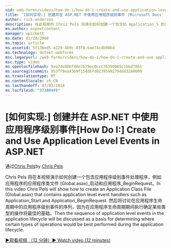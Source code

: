 ```yaml
---
uid: web-forms/videos/how-do-i/how-do-i-create-and-use-application-level-events-in-aspnet
title: '[如何实现:] 创建并在 ASP.NET 中使用应用程序级别事件 |Microsoft Docs'
author: rick-anderson
description: 在此视频的 Chris Pels 将演示如何创建一个包含如 Application_S 的应用程序级别事件处理程序的应用程序类文件 (Global.asax)...
ms.author: aspnetcontent
manager: wpickett
ms.date: 01/28/2008
ms.topic: article
ms.assetid: 5f136ed5-a229-4b9c-83f8-bae74cdb98bd
ms.technology: dotnet-webforms
msc.legacyurl: /web-forms/videos/how-do-i/how-do-i-create-and-use-application-level-events-in-aspnet
msc.type: video
ms.openlocfilehash: 9aa7de886f48e2b79ec0ccc76350065c1bbd7861
ms.sourcegitcommit: 953ff9ea4369f154d6fd0239599279ddd3280009
ms.translationtype: MT
ms.contentlocale: zh-CN
ms.lasthandoff: 07/03/2018
ms.locfileid: "37380449"
---
```

<a name="how-do-i--create-and-use-application-level-events-in-aspnet"></a><span data-ttu-id="850e6-103">[如何实现:] 创建并在 ASP.NET 中使用应用程序级别事件</span><span class="sxs-lookup"><span data-stu-id="850e6-103">[How Do I:]  Create and Use Application Level Events in ASP.NET</span></span>
====================
<span data-ttu-id="850e6-104">通过[Chris Pels](https://twitter.com/chrispels)</span><span class="sxs-lookup"><span data-stu-id="850e6-104">by [Chris Pels](https://twitter.com/chrispels)</span></span>

<span data-ttu-id="850e6-105">Chris Pels 将在本视频演示如何创建一个包含应用程序级别事件处理程序，例如应用程序的应用程序类文件 (Global.asax)\_启动和应用程序\_BeginRequest。</span><span class="sxs-lookup"><span data-stu-id="850e6-105">In this video Chris Pels will show how to create an Application Class File (Global.asax) that contains application level event handlers such as Application\_Start and Application\_BeginRequest.</span></span> <span data-ttu-id="850e6-106">然后将讨论在应用程序生命周期中的应用程序级别事件的序列，因为在应用程序生命周期期间执行确定某些类型的操作将最佳的基础。</span><span class="sxs-lookup"><span data-stu-id="850e6-106">Then the sequence of application level events in the application lifecycle will be discussed as a basis for determining where certain types of operations would be best performed during the application lifecycle.</span></span>

[<span data-ttu-id="850e6-107">&#9654;观看视频 （12 分钟）</span><span class="sxs-lookup"><span data-stu-id="850e6-107">&#9654; Watch video (12 minutes)</span></span>](https://channel9.msdn.com/Blogs/ASP-NET-Site-Videos/how-do-i-create-and-use-application-level-events-in-aspnet)
